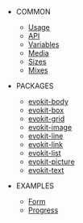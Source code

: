 * COMMON

  * [Usage](/common/usage.md)
  * [API](/base/api.md)
  * [Variables](/base/variables.md)
  * [Media](/base/media.md)
  * [Sizes](/base/sizes.md)
  * [Mixes](/common/mixes.md)

* PACKAGES
  * [evokit-body](packages/evokit-body/)
  * [evokit-box](packages/evokit-box/)
  * [evokit-grid](packages/evokit-grid/)
  * [evokit-image](packages/evokit-image/)
  * [evokit-line](packages/evokit-line/)
  * [evokit-link](packages/evokit-link/)
  * [evokit-list](packages/evokit-list/)
  * [evokit-picture](packages/evokit-picture/)
  * [evokit-text](packages/evokit-text/)

* EXAMPLES

  * [Form](complex/form.md)
  * [Progress](complex/progress.md)
  <!-- * [Card](complex/card.md) -->
